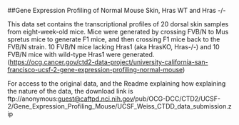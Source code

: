 ##Gene Expression Profiling of Normal Mouse Skin, Hras WT and Hras -/-

This data set contains the transcriptional profiles of 20 dorsal skin samples from eight-week-old mice. Mice were generated by crossing FVB/N to Mus spretus mice to generate F1 mice, and then crossing F1 mice back to the FVB/N strain. 10  FVB/N mice lacking Hras1 (aka HrasKO, Hras-/-) and 10  FVB/N mice with wild-type Hras1 were generated.(https://ocg.cancer.gov/ctd2-data-project/university-california-san-francisco-ucsf-2-gene-expression-profiling-normal-mouse)

For access to the original data, and the Readme explaining how explaining the nature of the data, the download link is  ftp://anonymous:guest@caftpd.nci.nih.gov/pub/OCG-DCC/CTD2/UCSF-2/Gene_Expression_Profiling_Mouse/UCSF_Weiss_CTDD_data_submission.zip
